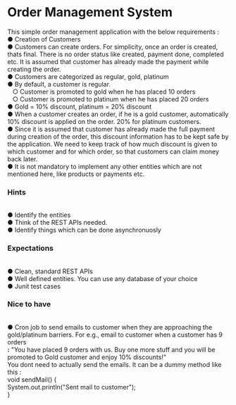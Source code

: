 # Order Management System

This simple order management application with the below requirements : </br>
● Creation of Customers </br>
● Customers can create orders. For simplicity, once an order is created, thats final.
There is no order status like created, payment done, completed etc. It is
assumed that customer has already made the payment while creating the order. </br>
● Customers are categorized as regular, gold, platinum </br>
● By default, a customer is regular. </br>
&nbsp;&nbsp;&nbsp;○ Customer is promoted to gold when he has placed 10 orders </br>
&nbsp;&nbsp;&nbsp;○ Customer is promoted to platinum when he has placed 20 orders </br>
● Gold = 10% discount, platinum = 20% discount </br>
● When a customer creates an order, if he is a gold customer, automatically 10%
discount is applied on the order. 20% for platinum customers. </br>
● Since it is assumed that customer has already made the full payment during
creation of the order, this discount information has to be kept safe by the
application. We need to keep track of how much discount is given to which
customer and for which order, so that customers can claim money back later. </br>
● It is not mandatory to implement any other entities which are not mentioned here,
like products or payments etc. </br>
<h3> Hints </h3> </br>
● Identify the entities </br>
● Think of the REST APIs needed. </br>
● Identify things which can be done asynchronuosly </br>
<h3> Expectations </h3> </br>
● Clean, standard REST APIs </br> 
● Well defined entities. You can use any database of your choice </br>
● Junit test cases </br>
<h3> Nice to have </h3> </br>
● Cron job to send emails to customer when they are approaching the
gold/platinum barriers. For e.g., email to customer when a customer has 9 orders </br>
<strong>:</strong> "You have placed 9 orders with us. Buy one more stuff and you will be
promoted to Gold customer and enjoy 10% discounts!" </br>
You dont need to actually send the emails. It can be a dummy method like this : </br>
void sendMail() { </br>
System.out.println("Sent mail to customer"); </br>
}
